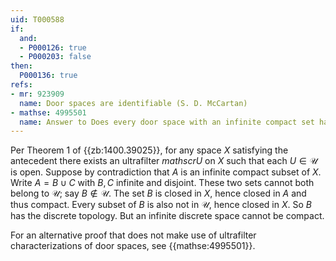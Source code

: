 ```yaml
---
uid: T000588
if:
  and:
  - P000126: true
  - P000203: false
then:
  P000136: true
refs:
- mr: 923909
  name: Door spaces are identifiable (S. D. McCartan)
- mathse: 4995501
  name: Answer to Does every door space with an infinite compact set have a single non-isolated point?
---
```

Per Theorem 1 of {{zb:1400.39025}}, for any space $X$ satisfying the antecedent there exists an ultrafilter $mathscr U$ on $X$ such that each $U\in\mathscr U$ is open.
Suppose by contradiction that $A$ is an infinite compact subset of $X$. Write $A=B\cup C$ with $B,C$ infinite and disjoint. These two sets cannot both belong to $\mathscr U$; say $B\notin\mathscr U$. The set $B$ is closed in $X$, hence closed in $A$ and thus compact.
Every subset of $B$ is also not in $\mathscr U$, hence closed in $X$. So $B$ has the discrete topology. But an infinite discrete space cannot be compact.

For an alternative proof that does not make use of ultrafilter characterizations of door spaces, see {{mathse:4995501}}.
